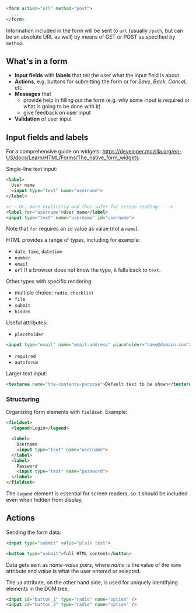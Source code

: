 ```html
<form action="url" method="post">
  ...
</form>
```
Information included in the form will be sent to `url` (usually `/path`, but can be an absolute URL as well) by means of GET or POST as specified by `method`.

## What's in a form

* **Input fields** with **labels** that tell the user what the input field is about
* **Actions**, e.g. buttons for submitting the form or for _Save_, _Back_, _Cancel_, etc.
* **Messages** that
    * provide help in filling out the form (e.g. why some input is required or what is going to be done with it)
    * give feedback on user input
* **Validation** of user input

## Input fields and labels

For a comprehensive guide on widgets: https://developer.mozilla.org/en-US/docs/Learn/HTML/Forms/The_native_form_widgets

Single-line text input:

```html
<label>
  User name
  <input type="text" name="username">
</label>

<!-- Or, more explicitly and thus safer for screen reading:  -->
<label for="username">User name</label>
<input type="text" name="username" id="username">
```
Note that `for` requires an `id` value as value (not a `name`). 

HTML provides a range of types, including for example:
* `date`, `time`, `datetime`
* `number`
* `email`
* `url`
If a browser does not know the type, it falls back to `text`.

Other types with specific rendering:
* multiple choice: `radio`, `checklist`
* `file`
* `submit`
* `hidden`

Useful attributes:
* `placeholder`
```html
<input type="email" name="email-address" placeholder="name@domain.com">
```
* `required`
* `autofocus`

Larger text input:

```html
<textarea name="the-contents-purpose">Default text to be shown</textarea>
```

### Structuring

Organizing form elements with `fieldset`.
Example:

```html
<fieldset>
  <legend>Login</legend>

  <label>
    Username
    <input type="text" name="username">
  </label>
  <label>
    Password
    <input type="text" name="password">
  </label>
</fieldset>
```

The `legend` element is essential for screen readers, so it should be included even when hidden from display.

## Actions

Sending the form data:
```html
<input type="submit" value="plain text">

<button type="submit">full HTML content</button>
```

Data gets sent as _name-value pairs_, where _name_ is the value of the `name` attribute
and _value_ is what the user entered or selected.

The `id` attribute, on the other hand side, is used for uniquely identifying elements in the DOM tree.

```html
<input id="button_1" type="radio" name="option" />
<input id="button_2" type="radio" name="option" />
```
